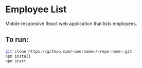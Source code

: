 # Employee List

Mobile responsive React web application that lists employees.

## To run:

```bash
git clone https://github.com/<username>/<repo-name>.git
npm install
npm start
```
